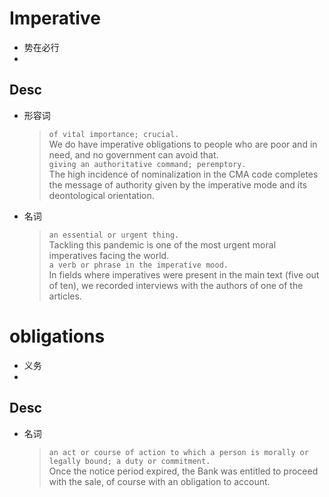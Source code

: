 # Imperative
 - 势在必行
 - 
## Desc 
- 形容词
	>`of vital importance; crucial.`  
	>We do have imperative obligations to people who are poor and in need, and no government can avoid that.  
	>`giving an authoritative command; peremptory.`  
	>The high incidence of nominalization in the CMA code completes the message of authority given by the imperative mode and its deontological orientation.  
- 名词
	>`an essential or urgent thing.`  
	>Tackling this pandemic is one of the most urgent moral imperatives facing the world.  
	>`a verb or phrase in the imperative mood.`  
	>In fields where imperatives were present in the main text (five out of ten), we recorded interviews with the authors of one of the articles.

# obligations
 - 义务
 - 
## Desc 
- 名词
	>`an act or course of action to which a person is morally or legally bound; a duty or commitment.`  
	>Once the notice period expired, the Bank was entitled to proceed with the sale, of course with an obligation to account.


